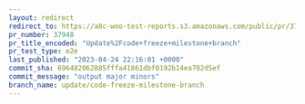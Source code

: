 ```yaml
---
layout: redirect
redirect_to: https://a8c-woo-test-reports.s3.amazonaws.com/public/pr/37948/e2e/index.html
pr_number: 37948
pr_title_encoded: "Update%2Fcode+freeze+milestone+branch"
pr_test_type: e2e
last_published: "2023-04-24 22:16:01 +0000"
commit_sha: 696482062885fffa41861dbf0192b14ea702d5ef
commit_message: "output major minors"
branch_name: update/code-freeze-milestone-branch
---
```

